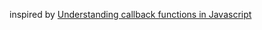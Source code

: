 inspired by [Understanding callback functions in Javascript](http://recurial.com/programming/understanding-callback-functions-in-javascript/)

